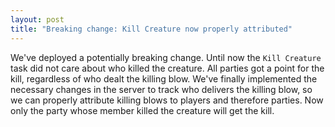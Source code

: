```yaml
---
layout: post
title: "Breaking change: Kill Creature now properly attributed"
---
```


We've deployed a potentially breaking change. Until now the `Kill Creature`
task did not care about who killed the creature. All parties got a point for
the kill, regardless of who dealt the killing blow. We've finally implemented
the necessary changes in the server to track who delivers the killing blow, so
we can properly attribute killing blows to players and therefore parties. Now
only the party whose member killed the creature will get the kill.

